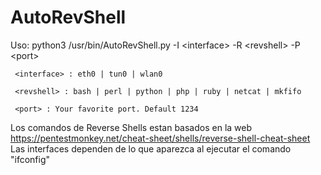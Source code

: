 # AutoRevShell

Uso: python3  /usr/bin/AutoRevShell.py  -I \<interface\> -R \<revshell\> -P \<port\>

	 <interface> : eth0 | tun0 | wlan0

	 <revshell> : bash | perl | python | php | ruby | netcat | mkfifo

	 <port> : Your favorite port. Default 1234


Los comandos de Reverse Shells estan basados en la web https://pentestmonkey.net/cheat-sheet/shells/reverse-shell-cheat-sheet
Las interfaces dependen de lo que aparezca al ejecutar el comando "ifconfig"

